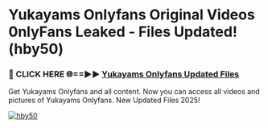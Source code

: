 # Yukayams Onlyfans Original Videos 0nlyFans Leaked - Files Updated! (hby50)

<h3>🔴 CLICK HERE 🌐==►► <a href="https://tinyurl.com/ehrbuxhb" rel="nofollow">Yukayams Onlyfans Updated Files</a></h3>

Get Yukayams Onlyfans and all content. Now you can access all videos and pictures of Yukayams Onlyfans. New Updated Files 2025!

[![hby50](https://i.imgur.com/lVYEuWS.gif)](https://tinyurl.com/ehrbuxhb)
